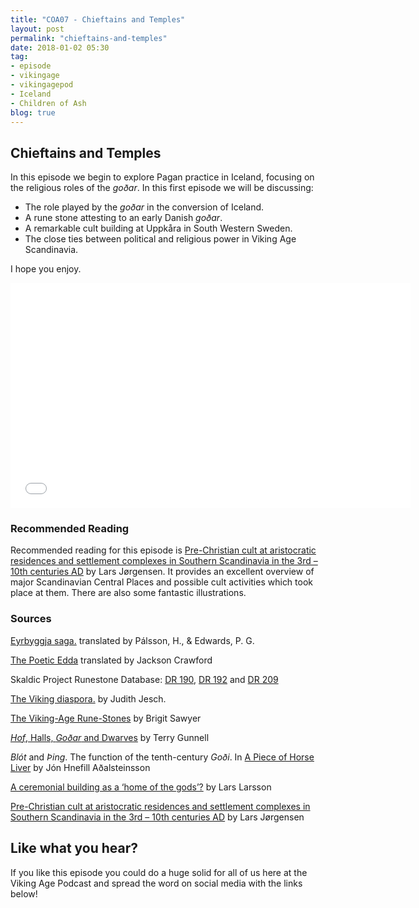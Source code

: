 ```yaml
---
title: "COA07 - Chieftains and Temples"
layout: post
permalink: "chieftains-and-temples"
date: 2018-01-02 05:30
tag:
- episode
- vikingage
- vikingagepod
- Iceland
- Children of Ash
blog: true
---
```


## Chieftains and Temples

In this episode we begin to explore Pagan practice in Iceland, focusing on the religious roles of the _goðar_. In this first episode we will be discussing: 

- The role played by the _goðar_ in the conversion of Iceland. 
- A rune stone attesting to an early Danish _goðar_. 
- A remarkable cult building at Uppkåra in South Western Sweden. 
- The close ties between political and religious power in Viking Age Scandinavia. 

I hope you enjoy. 

<iframe style="border: none" src="//html5-player.libsyn.com/embed/episode/id/6094401/height/360/width/640/theme/standard/autonext/no/thumbnail/yes/autoplay/no/preload/no/no_addthis/no/direction/backward/" height="360" width="640" scrolling="no"  allowfullscreen webkitallowfullscreen mozallowfullscreen oallowfullscreen msallowfullscreen></iframe>


### Recommended Reading 

Recommended reading for this episode is [Pre-Christian cult at aristocratic residences and settlement complexes in Southern Scandinavia in the 3rd – 10th centuries AD](https://www.academia.edu/4127216/Pre-Christian_cult_at_aristocratic_residences_and_settlement_complexes_in_southern_Scandinavia_in_the_3rd-10th_centuries_AD._2009) by Lars Jørgensen. It provides an excellent overview of major Scandinavian Central Places and possible cult activities which took place at them. There are also some fantastic illustrations. 


### Sources

[Eyrbyggja saga.](https://www.amazon.com/Eyrbyggja-Saga-Classics-Hermann-Palsson-ebook/dp/B002RI9XZQ/ref=sr_1_1?ie=UTF8&qid=1511646393&sr=8-1&keywords=eyrbyggja+saga) translated by Pálsson, H., & Edwards, P. G.

[The Poetic Edda](https://www.amazon.com/Poetic-Edda-Stories-Hackett-Classics/dp/1624663567/ref=sr_1_1?s=books&ie=UTF8&qid=1514427708&sr=1-1&keywords=Poetic+Edda) translated by Jackson Crawford

Skaldic Project Runestone Database: [DR 190](http://skaldic.abdn.ac.uk/db.php?id=19014&if=default&table=mss), [DR 192](http://skaldic.abdn.ac.uk/db.php?id=19016&if=default&table=mss) and [DR 209](http://skaldic.abdn.ac.uk/db.php?id=19034&if=default&table=mss)

[The Viking diaspora.](https://www.amazon.com/Viking-Diaspora-Medieval-World/dp/1138020796/ref=sr_1_1?s=books&ie=UTF8&qid=1505314295&sr=1-1&keywords=The+Viking+Diaspora) by Judith Jesch. 

[The Viking-Age Rune-Stones](https://www.amazon.com/Viking-Age-Rune-Stones-Commemoration-Medieval-Scandinavia/dp/0199262217) by Brigit Sawyer 

[_Hof_, Halls, _Goðar_ and Dwarves](https://notendur.hi.is/terry/articles/TerryGunnell-2001_Hof,Halls,Godar_and_Dwarves.pdf) by Terry Gunnell

_Blót_ and _Þing_. The function of the tenth-century _Goði_. In [A Piece of Horse Liver](https://www.amazon.com/Piece-Horse-Liver-Folklore-Icelandic/dp/9979542640/ref=sr_1_fkmr1_1?s=books&ie=UTF8&qid=1514427667&sr=1-1-fkmr1&keywords=a+piece+of+horse+lover) by Jón Hnefill Aðalsteinsson

[A ceremonial building as a ‘home of the gods’?](http://users.clas.ufl.edu/fcurta/uppakra.pdf) by Lars Larsson

[Pre-Christian cult at aristocratic residences and settlement complexes in Southern Scandinavia in the 3rd – 10th centuries AD](https://www.academia.edu/4127216/Pre-Christian_cult_at_aristocratic_residences_and_settlement_complexes_in_southern_Scandinavia_in_the_3rd-10th_centuries_AD._2009) by Lars Jørgensen


## Like what you hear?
If you like this episode you could do a huge solid for all of us here at the Viking Age Podcast and spread the word on social media with the links below!